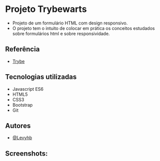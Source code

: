 
# Projeto Trybewarts

- Projeto de um formulário HTML com design responsivo. 
- O projeto tem o intuito de colocar em prática os conceitos estudados sobre formulários html e sobre responsividade.
## Referência

 - [Trybe](https://www.betrybe.com/) 
   

## Tecnologias utilizadas 

- Javascript ES6 
- HTML5
- CSS3
- Bootstrap
- Git


## Autores

- [@Levyhb](https://github.com/Levyhb)


## Screenshots:

